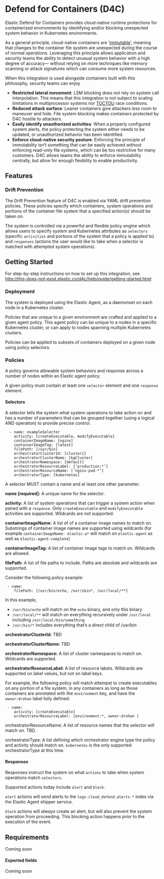 
# Defend for Containers (D4C)

Elastic Defend for Containers provides cloud-native runtime protections for containerized environments by identifying and/or blocking unexpected system behavior in Kubernetes environments.

As a general principle, cloud-native containers are ‘[immutable](https://kubernetes.io/docs/concepts/containers/)’, meaning that changes to the container file system are unexpected during the course of normal operations. Leveraging this principle allows application and security teams the ability to detect unusual system behavior with a high degree of accuracy— without relying on more techniques like memory scanning or attack signatures which can consume more system resources.

When this integration is used alongside containers built with this philosophy, security teams can enjoy
* **Restricted lateral movement**: LSM blocking does not rely on system call interpolation. This means that this integration is not subject to scaling limitations in multiprocessor systems nor [TOCTOU](https://en.wikipedia.org/wiki/Time-of-check_to_time-of-use) race conditions.
*  **Reduced attack surface**: Leaner containers give attackers less room to maneuver and hide. File system blocking makes containers protected by D4C hostile to attackers.
* **Easily identify unauthorized activities**: When a properly configured system alerts, the policy protecting the system either needs to be updated, or unauthorized behavior has been identified.
* **Enforce cloud-native security posture**: Enforcing the principle of immutability isn’t something that can be easily achieved without enforcing read-only file systems, which can be too restrictive for many customers.  D4C allows teams the ability to enforce immutability centrally, but allow for enough flexbility to enable productivity.

## Features

### Drift Prevention
The Drift Prevention feature of D4C is enabled via YAML drift prevention policies. These policies specify which containers, system operations and portions of the container file system that a specified action(s) should be taken on.

The system is controlled via a powerful and flexible policy engine which allows users to specify system and Kubernetes attributes as `selectors` (specific `activities` and portions of the system that a policy is applied to) and `responses` (actions the user would like to take when a selector is matched with attempted system operations).

## Getting Started
For step-by-step instructions on how to set up this integration, see http://this-does-not-exist.elastic.co/d4c/help/guide/getting-started.html

### Deployment
The system is deployed using the Elastic Agent, as a daemonset on each node in a Kubernetes cluster.

Policies that are unique to a given environment are crafted and applied to a given agent policy. This agent policy can be unique to a nodes in a specific Kubernetes cluster, or can apply to nodes spanning multiple Kubernetes clusters.

Policies can be applied to subsets of containers deployed on a given node using policy selectors.

### Policies
A policy governs allowable system behaviors and response across a number of nodes within an Elastic agent policy.

A given policy must contain at least one `selector` element and one `response` element.

#### Selectors
A selector tells the system what system operations to take action on and has a number of parameters that can be grouped together (using a logical AND operation) to provide precise control.

```
  - name: exampleSelector
    activity: [createExecutable, modifyExecutable]
    containerImageName: [nginx]
    containerImageTag: [latest]
    filePath: [/usr/bin]
    orchestratorClusterId: [cluster1]
    orchestratorClusterName: [kgCluster]
    orchestratorNamespace: [default]
    orchestratorResourceLabel: [‘production:*’]
    orchestratorResourceName: [‘nginx-pod-*’]
    orchestratorType: [kubernetes]
```

A selector MUST contain a name and at least one other parameter.

**name [required]:** A unique name for the selector.

**activity:** A list of system operations that can trigger a system action when paired with a `response`. Only  `createExecutable` and `modifyExecutable`  activities are supported. Wildcards are not supported.

**containerImageName:** A list of of a container image names to match on. Substrings of container image names are supported using wildcards (for example `containerImageName: elastic-a*` will match on `elastic-agent` as well as `elastic-agent-complete`)

**containerImageTag:** A list of container image tags to match on. Wildcards are allowed.

**filePath:** A list of file paths to include.  Paths are absolute and wildcards are supported.

Consider the following policy example:
```
 - name:
    filePath: [/usr/bin/echo, /usr/sbin*, /usr/local/**]
```

In this example,
-  `/usr/bin/echo` will match on the `echo` binary, and only this binary
-  `/usr/local/**` will match on everything recursively under `/usr/local` including `/usr/local/bin/something`
-  `/usr/bin/*` includes everything that’s a direct child of /usr/bin

**orchestratorClusterId:** TBD

**orchestratorClusterName:** TBD

**orchestratorNamespace:** A list of cluster namespaces to match on. Wildcards are supported.

**orchestratorResourceLabel:** A list of resource labels. Wildcards are supported on label values, but not on label keys.

For example, the following policy will match attempst to create executables on any portion of a file system, in any containers as long as those containers are annotated with the `environment` key,  and have the  `owner:drohan` label fully defined:

```
 - name:
    activity: [createExecutable]
    orchestratorResourceLabel: [environment:*, owner:drohan ]
```

orchestratorResourceName: A list of resource names that the selector will match on. TBD.

orchestratorType: A list defining which orchestrator engine type the policy and activity should match on.  `kubernetes` is the only supported orchestratorType at this time.

#### Responses
Responses instruct the system on what `actions` to take when system operations match `selectors`.

Supported actions today include `alert` and `block`.

`alert` actions will send alerts to the `logs-cloud_defend.alerts-*` index via the Elastic Agent shipper service.

`block` actions will _always_ create an alert, but will also prevent the system operation from proceeding. This blocking action happens *prior* to the execution of the event.

## Requirements

Coming soon

#### Exported fields

Coming soon
